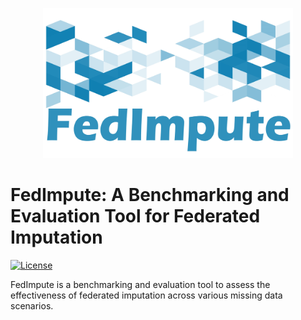 
<p align="center"><img src="docs/icon.jpg" width="400" height="240"></p>

# FedImpute: A Benchmarking and Evaluation Tool for Federated Imputation

[![License](https://img.shields.io/badge/License-Apache%202.0-blue.svg)](https://opensource.org/licenses/Apache-2.0)

FedImpute is a benchmarking and evaluation tool to assess the effectiveness of federated imputation across various missing data scenarios. 
